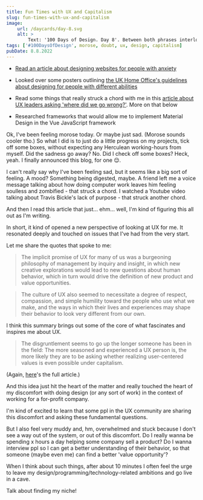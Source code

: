 ```yaml
---
title: Fun Times with UX and Capitalism
slug: fun-times-with-ux-and-capitalism
image:
    url: /daycards/day-8.svg
    alt: >
        Text: '100 Days of Design. Day 8'. Between both phrases interlocking rings in grey. Two of them blue to form the number 8.
tags: ['#100DaysOfDesign', morose, doubt, ux, design, capitalism]
pubDate: 8.8.2022
---
```


-   [Read an article about designing websites for people with anxiety](https://www.tpgi.com/a-web-of-anxiety-accessibility-for-people-with-anxiety-and-panic-disorders-part-2/)

-   Looked over some posters outlining [the UK Home Office's guidelines about designing for people with different abilities](https://github.com/UKHomeOffice/posters/blob/master/accessibility/dos-donts/posters_en-UK/accessibility-posters-set.pdf)

-   Read some things that really struck a chord with me in this [article about UX leaders asking 'where did we go wrong?'](https://www.fastcompany.com/90642462/ux-design-is-more-successful-than-ever-but-its-leaders-are-losing-hope). More on that below

-   Researched frameworks that would allow me to implement Material Design in the Vue JavaScript framework

Ok, I've been feeling morose today. Or maybe just sad. (Morose sounds cooler tho.) So what I did is to just do a little progress on my projects, tick off some boxes, without expecting any Herculean working-hours from myself. Did the sadness go away? No. Did I check off some boxes? Heck, yeah. I finally announced this blog, for one 😌.

I can't really say why I've been feeling sad, but it seems like a big sort of feeling. A mood? Something being digested, maybe. A friend left me a voice message talking about how doing computer work leaves him feeling soulless and zombified - that struck a chord. I watched a Youtube video talking about Travis Bickle's lack of purpose - that struck another chord.

And then I read this article that just... ehm... well, I'm kind of figuring this all out as I'm writing.

In short, it kind of opened a new perspective of looking at UX for me. It resonated deeply and touched on issues that I've had from the very start.

Let me share the quotes that spoke to me:

> The implicit promise of UX for many of us was a burgeoning philosophy of management by inquiry and insight, in which new creative explorations would lead to new questions about human behavior, which in turn would drive the definition of new product and value opportunities.

> The culture of UX also seemed to necessitate a degree of respect, compassion, and simple humility toward the people who use what we make, and the ways in which their lives and experiences may shape their behavior to look very different from our own.

I think this summary brings out some of the core of what fascinates and inspires me about UX.

> The disgruntlement seems to go up the longer someone has been in the field: The more seasoned and experienced a UX person is, the more likely they are to be asking whether realizing user-centered values is even possible under capitalism.

(Again, [here](https://www.fastcompany.com/90642462/ux-design-is-more-successful-than-ever-but-its-leaders-are-losing-hope)'s the full article.)

And this idea just hit the heart of the matter and really touched the heart of my discomfort with doing design (or any sort of work) in the context of working for a for-profit company.

I'm kind of excited to learn that some ppl in the UX community are sharing this discomfort and asking these fundamental questions.

But I also feel very muddy and, hm, overwhelmed and stuck because I don't see a way out of the system, or out of this discomfort. Do I really wanna be spending x hours a day helping some company sell a product? Do I wanna interview ppl so I can get a better understanding of their behavior, so that someone (maybe even me) can find a better 'value opportunity'?

When I think about such things, after about 10 minutes I often feel the urge to leave my design/programming/technology-related ambitions and go live in a cave.

Talk about finding my niche!

